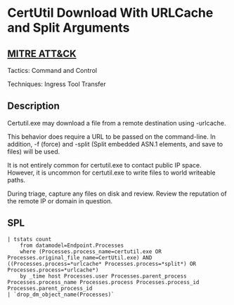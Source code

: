 # CertUtil Download With URLCache and Split Arguments

## [MITRE ATT&CK](https://attack.mitre.org/techniques/T1105/)
Tactics: Command and Control

Techniques: Ingress Tool Transfer

## Description
Certutil.exe may download a file from a remote destination using -urlcache. 

This behavior does require a URL to be passed on the command-line. In addition, -f (force) and -split (Split embedded ASN.1 elements, and save to files) will be used. 

It is not entirely common for certutil.exe to contact public IP space. However, it is uncommon for certutil.exe to write files to world writeable paths.

 During triage, capture any files on disk and review. Review the reputation of the remote IP or domain in question.

## SPL
```spl
| tstats count
    from datamodel=Endpoint.Processes
    where (Processes.process_name=certutil.exe OR Processes.original_file_name=CertUtil.exe) AND ((Processes.process=*urlcache* Processes.process=*split*) OR Processes.process=*urlcache*)
    by _time host Processes.user Processes.parent_process Processes.process_name Processes.process Processes.process_id Processes.parent_process_id
| `drop_dm_object_name(Processes)`
```